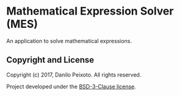 # Mathematical Expression Solver (MES)
An application to solve mathematical expressions.

Copyright and License
---------------------
Copyright (c) 2017, Danilo Peixoto. All rights reserved.

Project developed under the [BSD-3-Clause license](LICENSE?raw=true).